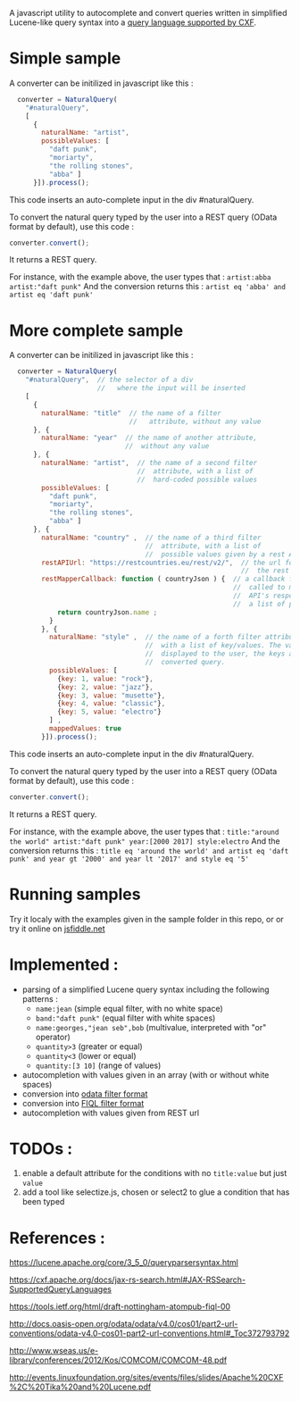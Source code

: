 A  javascript utility to autocomplete and convert queries written in simplified Lucene-like query syntax into a [query language supported by CXF](https://cxf.apache.org/docs/jax-rs-search.html#JAX-RSSearch-SupportedQueryLanguages).

# Simple sample

A converter can be initilized in javascript like this :

```javascript
  converter = NaturalQuery(
    "#naturalQuery",  
    [
      {
        naturalName: "artist",  
        possibleValues: [
          "daft punk",
          "moriarty",
          "the rolling stones",
          "abba" ]
      }]).process();
```
This code inserts an auto-complete input in the div #naturalQuery.

To convert the natural query typed by the user into a REST query (OData format by default), use this code :
```javascript
converter.convert();
```
It returns a REST query.

For instance, with the example above, the user types that :
`artist:abba artist:"daft punk"`
And the conversion returns this :
`artist eq 'abba' and artist eq 'daft punk'`

# More complete sample

A converter can be initilized in javascript like this :

```javascript
  converter = NaturalQuery(
    "#naturalQuery",  // the selector of a div 
                      //   where the input will be inserted
    [
      {
        naturalName: "title"  // the name of a filter 
                              //   attribute, without any value
      }, {
        naturalName: "year"  // the name of another attribute, 
                             //  without any value
      }, {
        naturalName: "artist",  // the name of a second filter 
                                //  attribute, with a list of 
                                //  hard-coded possible values
        possibleValues: [
          "daft punk",
          "moriarty",
          "the rolling stones",
          "abba" ]
      }, {
        naturalName: "country" ,  // the name of a third filter 
                                  //  attribute, with a list of 
                                  //  possible values given by a rest API
        restAPIUrl: "https://restcountries.eu/rest/v2/",  // the url for 
                                                          //  the rest API
        restMapperCallback: function ( countryJson ) {  // a callback function 
                                                        //  called to map the 
                                                        //  API's response into 
                                                        //  a list of possible values
            return countryJson.name ;
		  }
        }, {
          naturalName: "style" ,  // the name of a forth filter attribute, 
                                  //  with a list of key/values. The values are 
                                  //  displayed to the user, the keys are used in the 
                                  //  converted query.
          possibleValues: [
            {key: 1, value: "rock"},
            {key: 2, value: "jazz"},
            {key: 3, value: "musette"},
            {key: 4, value: "classic"},
            {key: 5, value: "electro"}
          ] ,
          mappedValues: true
        }]).process();
```
This code inserts an auto-complete input in the div #naturalQuery.

To convert the natural query typed by the user into a REST query (OData format by default), use this code :
```javascript
converter.convert();
```
It returns a REST query.

For instance, with the example above, the user types that :
`title:"around the world" artist:"daft punk" year:[2000 2017] style:electro`
And the conversion returns this :
`title eq 'around the world' and artist eq 'daft punk' and year gt '2000' and year lt '2017' and style eq '5'`

# Running samples

Try it localy with the examples given in the sample folder in this repo, or or try it online on [jsfiddle.net](https://jsfiddle.net/benjaminpochat/ngpqv0gt/)


# Implemented :
* parsing of a simplified Lucene query syntax including the following patterns :
	* `name:jean` (simple equal filter, with no white space) 
	* `band:"daft punk"` (equal filter with white spaces) 
	* `name:georges,"jean seb",bob` (multivalue, interpreted with "or" operator)
	* `quantity>3` (greater or equal)
	* `quantity<3` (lower or equal) 
	* `quantity:[3 10]` (range of values) 
* autocompletion with values given in an array (with or without white spaces)
* conversion into [odata filter format](http://docs.oasis-open.org/odata/odata/v4.0/cos01/part2-url-conventions/odata-v4.0-cos01-part2-url-conventions.html#_Toc372793792)
* conversion into [FIQL filter format](https://tools.ietf.org/html/draft-nottingham-atompub-fiql-00)
* autocompletion with values given from REST url

# TODOs : 
1. enable a default attribute for the conditions with no `title:value` but just `value` 
3. add a tool like selectize.js, chosen or select2 to glue a condition that has been typed


# References : 

https://lucene.apache.org/core/3_5_0/queryparsersyntax.html

https://cxf.apache.org/docs/jax-rs-search.html#JAX-RSSearch-SupportedQueryLanguages

https://tools.ietf.org/html/draft-nottingham-atompub-fiql-00

http://docs.oasis-open.org/odata/odata/v4.0/cos01/part2-url-conventions/odata-v4.0-cos01-part2-url-conventions.html#_Toc372793792

http://www.wseas.us/e-library/conferences/2012/Kos/COMCOM/COMCOM-48.pdf

http://events.linuxfoundation.org/sites/events/files/slides/Apache%20CXF%2C%20Tika%20and%20Lucene.pdf
